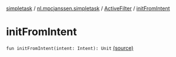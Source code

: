 [simpletask](../../index.md) / [nl.mpcjanssen.simpletask](../index.md) / [ActiveFilter](index.md) / [initFromIntent](.)

# initFromIntent

`fun initFromIntent(intent: Intent): Unit` [(source)](https://github.com/mpcjanssen/simpletask-android/blob/master/src/main/java/nl/mpcjanssen/simpletask/ActiveFilter.kt#L350)